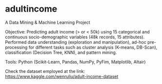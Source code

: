 # adultincome
A Data Mining & Machine Learning Project

Objective: Predicting adult income (> or < 50k) using 15 categorical and continuous socio-demographic variables (48k records, 15 attributes). Performed data understanding (exploration and manipulation), ad-hoc pre-processing for different tasks such as cluster analysis (K-means, DB-Scan), classification (Decision Tree, KNN), and pattern mining. 

Tools: Python (Scikit-Learn, Pandas, NumPy, PyFim, Matplotlib, Altair)

Check the dataset employed at the link:
https://www.kaggle.com/wenruliu/adult-income-dataset
